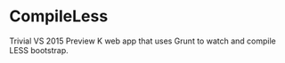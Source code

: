 CompileLess
===========

Trivial VS 2015 Preview K web app that uses Grunt to watch and compile LESS bootstrap.
